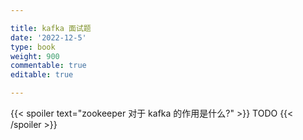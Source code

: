 ```yaml
---

title: kafka 面试题
date: '2022-12-5'
type: book
weight: 900
commentable: true
editable: true

---
```


{{< spoiler text="zookeeper 对于 kafka 的作用是什么?" >}}
TODO
{{< /spoiler >}}